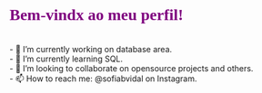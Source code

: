 <!--
### Hi there 👋

**sofiabvidal/sofiabvidal** is a ✨ _special_ ✨ repository because its `README.md` (this file) appears on your GitHub profile.
--!>

<style> 
  h1{
    color: purple;
    font-family: "Lucida Handwriting", cursive;
}
</style>

<h1> Bem-vindx ao meu perfil! </h1>
<br/>
- 🔭 I’m currently working on database area.
<br/>
- 🌱 I’m currently learning SQL.
<br/>
- 👯 I’m looking to collaborate on opensource projects and others.
<br/>
- 📫 How to reach me: @sofiabvidal on Instagram.
<br/>
